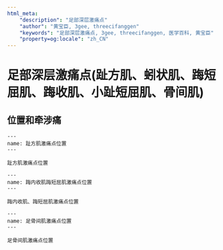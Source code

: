 ```yaml
---
html_meta:
    "description": "足部深层激痛点"
    "author": "黄宝臣, 3gee, threecifanggen"
    "keywords": "足部深层激痛点, 3gee, threecifanggen, 医学百科, 黄宝臣"
    "property=og:locale": "zh_CN"
---
```

# 足部深层激痛点(趾方肌、蚓状肌、踇短屈肌、踇收肌、小趾短屈肌、骨间肌)

## 位置和牵涉痛

```{figure} /_static/img/2022-01-31-14-40-08.png
---
name: 趾方肌激痛点位置
---

趾方肌激痛点位置
```

```{figure} /_static/img/2022-01-31-14-40-35.png
---
name: 踇内收肌踇短屈肌激痛点位置
---

踇内收肌、踇短屈肌激痛点位置
```

```{figure} /_static/img/2022-01-31-14-41-29.png
---
name: 足骨间肌激痛点位置
---

足骨间肌激痛点位置
```